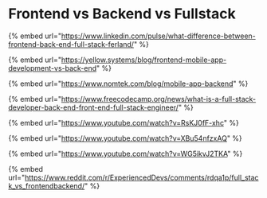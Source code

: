 # Frontend vs Backend vs Fullstack

{% embed url="https://www.linkedin.com/pulse/what-difference-between-frontend-back-end-full-stack-ferland/" %}

{% embed url="https://yellow.systems/blog/frontend-mobile-app-development-vs-back-end" %}

{% embed url="https://www.nomtek.com/blog/mobile-app-backend" %}

{% embed url="https://www.freecodecamp.org/news/what-is-a-full-stack-developer-back-end-front-end-full-stack-engineer/" %}

{% embed url="https://www.youtube.com/watch?v=RsKJ0fF-xhc" %}

{% embed url="https://www.youtube.com/watch?v=XBu54nfzxAQ" %}

{% embed url="https://www.youtube.com/watch?v=WG5ikvJ2TKA" %}

{% embed url="https://www.reddit.com/r/ExperiencedDevs/comments/rdqa1p/full_stack_vs_frontendbackend/" %}

